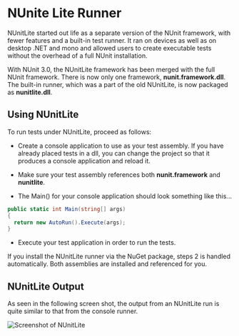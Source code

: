 # NUnite Lite Runner

NUnitLite started out life as a separate version of the NUnit framework, with fewer features and a built-in test runner. It ran on devices as well as on desktop .NET and mono and allowed users to create executable tests without the overhead of a full NUnit installation.

With NUnit 3.0, the NUnitLite framework has been merged with the full NUnit framework. There
is now only one framework, **nunit.framework.dll**. The built-in runner, which was a part of the old NUnitLite, is now packaged as **nunitlite.dll**.

## Using NUnitLite

To run tests under NUnitLite, proceed as follows:

* Create a console application to use as your test assembly. If you have already placed tests in a dll, you can change the project so that it produces a console application and reload it.

* Make sure your test assembly references both **nunit.framework** and **nunitlite**.

* The Main() for your console application should look something like this...

```csharp
public static int Main(string[] args)
{
  return new AutoRun().Execute(args);
}
```

* Execute your test application in order to run the tests.

If you install the NUnitLite runner via the NuGet package, steps 2 is handled
automatically. Both assemblies are installed and referenced for you.

## NUnitLite Output

As seen in the following screen shot, the output from an NUnitLite run is quite similar to that from the console runner.

![Screenshot of NUnitLite](~/images/nunitlite-mock.png)
